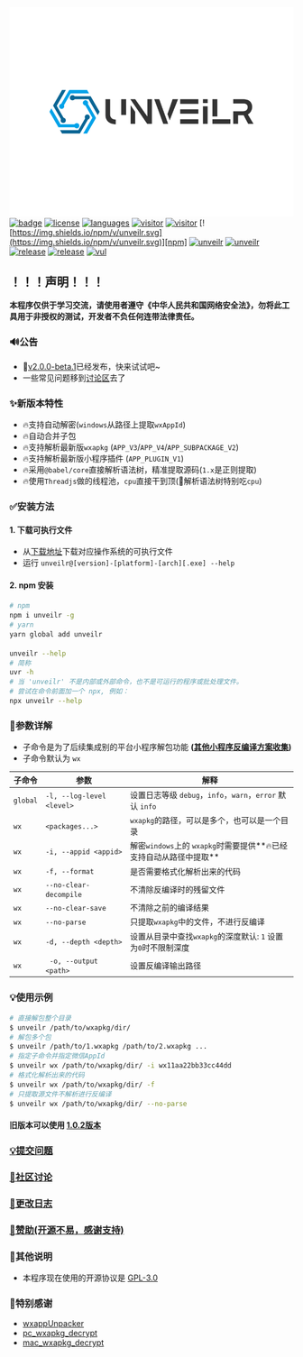 ![logo](./images/logo.svg)<br>
[![badge](https://img.shields.io/badge/r3x5ur-unveilr-red)][repo]
[![license](https://img.shields.io/github/license/r3x5ur/unveilr?v=2)][repo]
[![languages](https://img.shields.io/github/languages/top/r3x5ur/unveilr)][repo]
[![visitor](https://visitor-badge.glitch.me/badge?page_id=https://github.com/r3x5ur/unveilr)][repo]
[![visitor](https://img.shields.io/github/commit-activity/m/r3x5ur/unveilr)][repo]
[![https://img.shields.io/npm/v/unveilr.svg](https://img.shields.io/npm/v/unveilr.svg)][npm]
[![unveilr](https://img.shields.io/npm/dt/unveilr.svg)][npm]
[![unveilr](https://img.shields.io/node/v/unveilr)][npm]
[![release](https://github.com/r3x5ur/unveilr/actions/workflows/release.yml/badge.svg?event=push)][release]
[![release](https://img.shields.io/github/downloads/r3x5ur/unveilr/total)][release]
[![vul](https://img.shields.io/snyk/vulnerabilities/github/r3x5ur/unveilr)][repo]

## ！！！声明！！！

**本程序仅供于学习交流，请使用者遵守《中华人民共和国网络安全法》，勿将此工具用于非授权的测试，开发者不负任何连带法律责任。**

### :loud_sound:公告 
- :rocket:[v2.0.0-beta.1](https://github.com/r3x5ur/unveilr/releases/tag/)已经发布，快来试试吧~
- 一些常见问题移到[讨论区](https://github.com/r3x5ur/unveilr/discussions)去了

### ✨新版本特性

- 🔥支持自动解密(`windows`从路径上提取`wxAppId`)
- 🔥自动合并子包
- 🔥支持解析最新版`wxapkg` (`APP_V3`/`APP_V4`/`APP_SUBPACKAGE_V2`)
- 🔥支持解析最新版小程序插件 (`APP_PLUGIN_V1`)
- 🔥采用`@babel/core`直接解析语法树，精准提取源码(`1.x`是正则提取)
- 🔥使用`Threadjs`做的线程池，`cpu`直接干到顶(🤡解析语法树特别吃`cpu`)

### ✅安装方法

#### 1. 下载可执行文件

- 从[下载地址][release]下载对应操作系统的可执行文件
- 运行 `unveilr@[version]-[platform]-[arch][.exe] --help`

#### 2. npm 安装

```bash
# npm
npm i unveilr -g
# yarn
yarn global add unveilr

unveilr --help
# 简称
uvr -h
# 当 'unveilr' 不是内部或外部命令，也不是可运行的程序或批处理文件。
# 尝试在命令前面加一个 npx, 例如：
npx unveilr --help
```

### 📝参数详解

- 子命令是为了后续集成别的平台小程序解包功能 **([其他小程序反编译方案收集](https://github.com/r3x5ur/unveilr/discussions/24))**
- 子命令默认为 `wx`

| 子命令      | 参数                        | 解释                                             |
|----------|---------------------------|------------------------------------------------|
| `global` | `-l, --log-level <level>` | 设置日志等级 `debug`，`info`，`warn`，`error` 默认 `info` |
| `wx`     | `<packages...>`           | `wxapkg`的路径，可以是多个，也可以是一个目录                     |
| `wx`     | `-i, --appid <appid>`     | 解密`windows`上的 `wxapkg`时需要提供**🔥已经支持自动从路径中提取**  |
| `wx`     | `-f, --format`            | 是否需要格式化解析出来的代码                                 |
| `wx`     | `--no-clear-decompile`    | 不清除反编译时的残留文件                                   |
| `wx`     | `--no-clear-save`         | 不清除之前的编译结果                                     |
| `wx`     | `--no-parse`              | 只提取`wxapkg`中的文件，不进行反编译                         |
| `wx`     | `-d, --depth <depth>`     | 设置从目录中查找`wxapkg`的深度默认: `1` 设置为`0`时不限制深度        |
| `wx`     | ` -o, --output <path>`    | 设置反编译输出路径                                      |

### 💡使用示例

```bash
# 直接解包整个目录
$ unveilr /path/to/wxapkg/dir/
# 解包多个包
$ unveilr /path/to/1.wxapkg /path/to/2.wxapkg ...
# 指定子命令并指定微信AppId
$ unveilr wx /path/to/wxapkg/dir/ -i wx11aa22bb33cc44dd
# 格式化解析出来的代码
$ unveilr wx /path/to/wxapkg/dir/ -f
# 只提取源文件不解析进行反编译
$ unveilr wx /path/to/wxapkg/dir/ --no-parse
```

#### 旧版本可以使用 [1.0.2版本](https://github.com/r3x5ur/unveilr/releases/tag/v1.0.2)

### [:bulb:提交问题](https://github.com/r3x5ur/wxapkg-unpacker/issues)

### [:triangular_flag_on_post:社区讨论](https://github.com/r3x5ur/unveilr/discussions)

### [:memo:更改日志](https://github.com/r3x5ur/wxapkg-unpacker/blob/master/CHANGELOG.md)

### [:money_with_wings:赞助(开源不易，感谢支持)](https://github.com/r3x5ur/wxapkg-unpacker/blob/master/CONTRIBUTING.md)

### 💬其他说明

- 本程序现在使用的开源协议是 [GPL-3.0](https://www.gnu.org/licenses/gpl-3.0.html)

### 🍻特别感谢

- [wxappUnpacker](https://github.com/qwerty472123/wxappUnpacker)
- [pc_wxapkg_decrypt](https://github.com/BlackTrace/pc_wxapkg_decrypt)
- [mac_wxapkg_decrypt](https://github.com/TinyNiko/mac_wxapkg_decrypt)

[repo]:https://github.com/r3x5ur/unveilr

[npm]:https://www.npmjs.com/package/unveilr

[release]:https://github.com/r3x5ur/unveilr/releases
